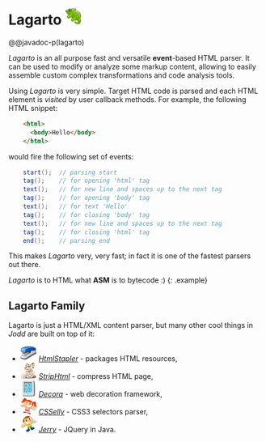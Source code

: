 # Lagarto ![Lagarto!](lagarto.png)

@@javadoc-p(lagarto)

*Lagarto* is an all purpose fast and versatile **event**-based HTML
parser. It can be used to modify or analyze some markup content,
allowing to easily assemble custom complex transformations and code
analysis tools.

Using *Lagarto* is very simple. Target HTML code is parsed and each HTML
element is *visited* by user callback methods. For example, the
following HTML snippet:

~~~~~ html
    <html>
      <body>Hello</body>
    </html>
~~~~~

would fire the following set of events:

~~~~~ java
    start();  // parsing start
    tag();    // for opening 'html' tag
    text();   // for new line and spaces up to the next tag
    tag();    // for opening 'body' tag
    text();   // for text 'Hello'
    tag();    // for closing 'body' tag
    text();   // for new line and spaces up to the next tag
    tag();    // for closing 'html' tag
    end();    // parsing end
~~~~~

This makes *Lagarto* very, very fast; in fact it is one of the fastest
parsers out there.

*Lagarto* is to HTML what **ASM** is to bytecode :)
{: .example}

## Lagarto Family

Lagarto is just a HTML/XML content parser, but many other cool things in
*Jodd* are built on top of it:

* ![HtmlStapler](/doc/htmlstapler/stapler.png) [*HtmlStapler*](/doc/htmlstapler/index.html) - packages HTML resources,
* ![StripHtml](striphtml.png) [*StripHtml*](strip-html.html) - compress HTML page,
* ![Decora](../decora/decora.png) [*Decora*](/doc/decora) - web decoration framework,
* ![CSSelly](../csselly/csselly.png) [*CSSelly*](/doc/csselly) - CSS3 selectors parser,
* ![Jerry](../jerry/jerry.png) [*Jerry*](/doc/jerry) - JQuery in Java.
